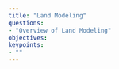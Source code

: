 ```yaml
---
title: "Land Modeling"
questions:
- "Overview of Land Modeling"
objectives:
keypoints:
- ""
---
```


##


